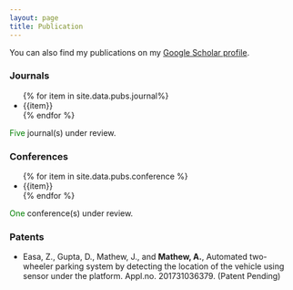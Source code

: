 ```yaml
---
layout: page
title: Publication
---
```


You can also find my publications on my [Google Scholar profile](https://scholar.google.com/citations?user=NtNgcRYAAAAJ&hl=en). 

### Journals

<ul>
{% for item in site.data.pubs.journal%}
<li>{{item}}</li>
{% endfor %}
</ul>

<span style="color:green">Five</span> journal(s) under review.

### Conferences

<ul>
{% for item in site.data.pubs.conference %}
<li>{{item}}</li>
{% endfor %}
</ul>

<span style="color:green">One</span> conference(s) under review.

### Patents

* Easa, Z., Gupta, D., Mathew, J., and **Mathew, A.**, Automated two-wheeler parking system by detecting the location of the vehicle using sensor under the platform. Appl.no. 201731036379. (Patent Pending)
